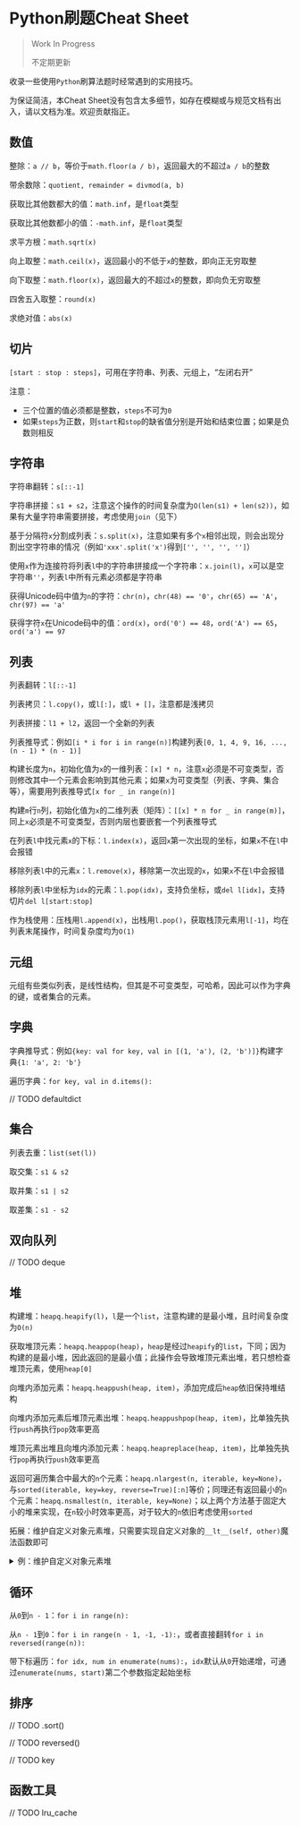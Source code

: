 # Python刷题Cheat Sheet

> Work In Progress
>
> 不定期更新

收录一些使用`Python`刷算法题时经常遇到的实用技巧。

为保证简洁，本Cheat Sheet没有包含太多细节，如存在模糊或与规范文档有出入，请以文档为准。欢迎贡献指正。

## 数值

整除：`a // b`，等价于`math.floor(a / b)`，返回最大的不超过`a / b`的整数

带余数除：`quotient, remainder = divmod(a, b)`

获取比其他数都大的值：`math.inf`，是`float`类型

获取比其他数都小的值：`-math.inf`，是`float`类型

求平方根：`math.sqrt(x)`

向上取整：`math.ceil(x)`，返回最小的不低于`x`的整数，即向正无穷取整

向下取整：`math.floor(x)`，返回最大的不超过`x`的整数，即向负无穷取整

四舍五入取整：`round(x)`

求绝对值：`abs(x)`

## 切片

`[start : stop : steps]`，可用在字符串、列表、元组上，“左闭右开”

注意：
- 三个位置的值必须都是整数，`steps`不可为`0`
- 如果`steps`为正数，则`start`和`stop`的缺省值分别是开始和结束位置；如果是负数则相反

## 字符串

字符串翻转：`s[::-1]`

字符串拼接：`s1 + s2`，注意这个操作的时间复杂度为`O(len(s1) + len(s2))`，如果有大量字符串需要拼接，考虑使用`join`（见下）

基于分隔符`x`分割成列表：`s.split(x)`，注意如果有多个`x`相邻出现，则会出现分割出空字符串的情况（例如`'xxx'.split('x')`得到`['', '', '', '']`）

使用`x`作为连接符将列表`l`中的字符串拼接成一个字符串：`x.join(l)`，`x`可以是空字符串`''`，列表`l`中所有元素必须都是字符串

获得Unicode码中值为`n`的字符：`chr(n)`，`chr(48) == '0'`，`chr(65) == 'A'`，`chr(97) == 'a'`

获得字符`x`在Unicode码中的值：`ord(x)`，`ord('0') == 48`，`ord('A') == 65`，`ord('a') == 97`

## 列表

列表翻转：`l[::-1]`

列表拷贝：`l.copy()`，或`l[:]`，或`l + []`，注意都是浅拷贝

列表拼接：`l1 + l2`，返回一个全新的列表

列表推导式：例如`[i * i for i in range(n)]`构建列表`[0, 1, 4, 9, 16, ..., (n - 1) * (n - 1)]`

构建长度为`n`，初始化值为`x`的一维列表：`[x] * n`，注意`x`必须是不可变类型，否则修改其中一个元素会影响到其他元素；如果`x`为可变类型（列表、字典、集合等），需要用列表推导式`[x for _ in range(n)]`

构建`m`行`n`列，初始化值为`x`的二维列表（矩阵）：`[[x] * n for _ in range(m)]`，同上`x`必须是不可变类型，否则内层也要嵌套一个列表推导式

在列表`l`中找元素`x`的下标：`l.index(x)`，返回`x`第一次出现的坐标，如果`x`不在`l`中会报错

移除列表`l`中的元素`x`：`l.remove(x)`，移除第一次出现的`x`，如果`x`不在`l`中会报错

移除列表`l`中坐标为`idx`的元素：`l.pop(idx)`，支持负坐标，或`del l[idx]`，支持切片`del l[start:stop]`

作为栈使用：压栈用`l.append(x)`，出栈用`l.pop()`，获取栈顶元素用`l[-1]`，均在列表末尾操作，时间复杂度均为`O(1)`

## 元组

元组有些类似列表，是线性结构，但其是不可变类型，可哈希，因此可以作为字典的键，或者集合的元素。

## 字典

字典推导式：例如`{key: val for key, val in [(1, 'a'), (2, 'b')]}`构建字典`{1: 'a', 2: 'b'}`

遍历字典：`for key, val in d.items():`

// TODO defaultdict

## 集合

列表去重：`list(set(l))`

取交集：`s1 & s2`

取并集：`s1 | s2`

取差集：`s1 - s2`

## 双向队列

// TODO deque

## 堆

构建堆：`heapq.heapify(l)`，`l`是一个`list`，注意构建的是最小堆，且时间复杂度为`O(n)`

获取堆顶元素：`heapq.heappop(heap)`，`heap`是经过`heapify`的`list`，下同；因为构建的是最小堆，因此返回的是最小值；此操作会导致堆顶元素出堆，若只想检查堆顶元素，使用`heap[0]`

向堆内添加元素：`heapq.heappush(heap, item)`，添加完成后`heap`依旧保持堆结构

向堆内添加元素后堆顶元素出堆：`heapq.heappushpop(heap, item)`，比单独先执行`push`再执行`pop`效率更高

堆顶元素出堆且向堆内添加元素：`heapq.heapreplace(heap, item)`，比单独先执行`pop`再执行`push`效率更高

返回可遍历集合中最大的`n`个元素：`heapq.nlargest(n, iterable, key=None)`，与`sorted(iterable, key=key, reverse=True)[:n]`等价；同理还有返回最小的`n`个元素：`heapq.nsmallest(n, iterable, key=None)`；以上两个方法基于固定大小的堆来实现，在`n`较小时效率更高，对于较大的`n`依旧考虑使用`sorted`

拓展：维护自定义对象元素堆，只需要实现自定义对象的`__lt__(self, other)`魔法函数即可

<details>
    <summary>例：维护自定义对象元素堆</summary>

    [LeetCode 692. Top K Frequent Words](https://leetcode.com/problems/top-k-frequent-words/)

    ```python
    from collections import Counter
    import heapq


    class Element:
        def __init__(self, count, word):
            self.count = count
            self.word = word

        def __lt__(self, other):
            if self.count == other.count:
                return self.word > other.word
            return self.count < other.count


    class Solution():
        def topKFrequent(self, words: List[str], k: int) -> List[str]:
            counter = Counter(words)

            heap = []
            for word, count in counter.items():
                element = Element(count, word)
                if len(heap) < k:
                    heapq.heappush(heap, element)
                elif element > heap[0]:
                    heapq.heappushpop(heap, element)

            results = []
            for _ in range(k):
                results.append(heapq.heappop(heap).word)
            return results[::-1]
    ```
</details>

## 循环

从`0`到`n - 1`：`for i in range(n):`

从`n - 1`到`0`：`for i in range(n - 1, -1, -1):`，或者直接翻转`for i in reversed(range(n)):`

带下标遍历：`for idx, num in enumerate(nums):`，`idx`默认从`0`开始递增，可通过`enumerate(nums, start)`第二个参数指定起始坐标

## 排序

// TODO .sort()

// TODO reversed()

// TODO key

## 函数工具

// TODO lru_cache
